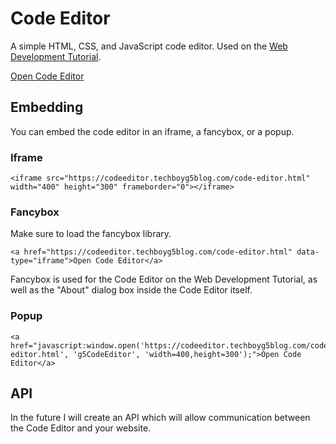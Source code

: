 # Code Editor

A simple HTML, CSS, and JavaScript code editor. Used on the [Web Development Tutorial](https://wdt.techboyg5blog.com/).

[Open Code Editor](https://codeeditor.techboyg5blog.com/code-editor.html)

## Embedding

You can embed the code editor in an iframe, a fancybox, or a popup.

### Iframe

    <iframe src="https://codeeditor.techboyg5blog.com/code-editor.html" width="400" height="300" frameborder="0"></iframe>

### Fancybox

Make sure to load the fancybox library.

    <a href="https://codeeditor.techboyg5blog.com/code-editor.html" data-type="iframe">Open Code Editor</a>

Fancybox is used for the Code Editor on the Web Development Tutorial, as well as the "About" dialog box inside the Code Editor itself.

### Popup

    <a href="javascript:window.open('https://codeeditor.techboyg5blog.com/code-editor.html', 'g5CodeEditor', 'width=400,height=300');">Open Code Editor</a>

## API

In the future I will create an API which will allow communication between the Code Editor and your website.
